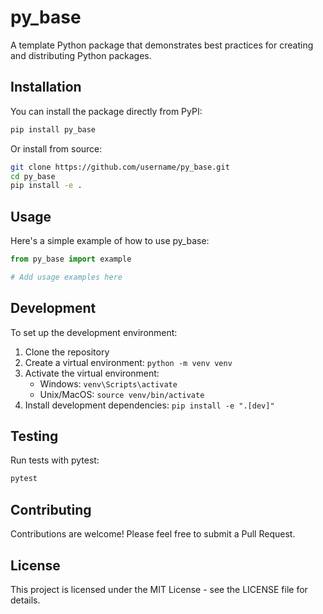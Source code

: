 # py_base

A template Python package that demonstrates best practices for creating and distributing Python packages.

## Installation

You can install the package directly from PyPI:

```bash
pip install py_base
```

Or install from source:

```bash
git clone https://github.com/username/py_base.git
cd py_base
pip install -e .
```

## Usage

Here's a simple example of how to use py_base:

```python
from py_base import example

# Add usage examples here
```

## Development

To set up the development environment:

1. Clone the repository
2. Create a virtual environment: `python -m venv venv`
3. Activate the virtual environment:
   - Windows: `venv\Scripts\activate`
   - Unix/MacOS: `source venv/bin/activate`
4. Install development dependencies: `pip install -e ".[dev]"`

## Testing

Run tests with pytest:

```bash
pytest
```

## Contributing

Contributions are welcome! Please feel free to submit a Pull Request.

## License

This project is licensed under the MIT License - see the LICENSE file for details.